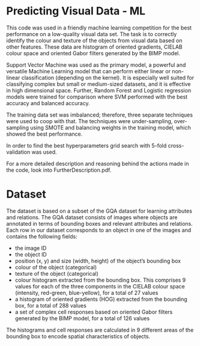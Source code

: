 # Predicting Visual Data - ML
This code was used in a friendly machine learning competition for the best performance on a low-quality visual data set.
The task is to correctly identify the colour and texture of the objects from visual data based on other features. These data are histogram of oriented gradients, CIELAB colour space and oriented Gabor filters generated by the BIMP model.

Support Vector Machine was used as the primary model, a powerful and versatile Machine Learning model that can perform either linear or non-linear classification (depending on the kernel). It is especially well suited for classifying complex but small or medium-sized datasets, and it is effective in high dimensional space.
Further, Random Forest and Logistic regression models were trained for comparison where SVM performed with the best accuracy and balanced accuracy.

The training data set was imbalanced; therefore, three separate techniques were used to coop with that. The techniques were under-sampling, over-sampling using SMOTE and balancing weights in the training model, which showed the best performance.

In order to find the best hyperparameters grid search with 5-fold cross-validation was used.

For a more detailed description and reasoning behind the actions made in the code, look into FurtherDescription.pdf.

# Dataset
The dataset is based on a subset of the GQA dataset for learning attributes and relations. The GQA dataset consists of images where objects are annotated in terms of bounding boxes and relevant attributes and relations. Each row in our dataset corresponds to an object in one of the images and contains the following fields:
- the image ID
- the object ID
- position (x, y) and size (width, height) of the object’s bounding box
- colour of the object (categorical)
- texture of the object (categorical)
- colour histogram extracted from the bounding box. This comprises 9 values for each of the three components in the CIELAB colour space (intensity, red-green, blue-yellow), for a total of 27 values
- a histogram of oriented gradients (HOG) extracted from the bounding box, for a total of 288 values
- a set of complex cell responses based on oriented Gabor filters generated by the BIMP model, for a total of 126 values

The histograms and cell responses are calculated in 9 different areas of the bounding box to encode spatial characteristics of objects.
